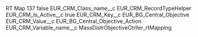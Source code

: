<?xml version="1.0" encoding="UTF-8"?>
<CustomMetadata xmlns="http://soap.sforce.com/2006/04/metadata" xmlns:xsi="http://www.w3.org/2001/XMLSchema-instance" xmlns:xsd="http://www.w3.org/2001/XMLSchema">
    <label>RT Map 137</label>
    <protected>false</protected>
    <values>
        <field>EUR_CRM_Class_name__c</field>
        <value xsi:type="xsd:string">EUR_CRM_RecordTypeHelper</value>
    </values>
    <values>
        <field>EUR_CRM_Is_Active__c</field>
        <value xsi:type="xsd:boolean">true</value>
    </values>
    <values>
        <field>EUR_CRM_Key__c</field>
        <value xsi:type="xsd:string">EUR_BG_Central_Objective</value>
    </values>
    <values>
        <field>EUR_CRM_Value__c</field>
        <value xsi:type="xsd:string">EUR_BG_Central_Objective_Action</value>
    </values>
    <values>
        <field>EUR_CRM_Variable_name__c</field>
        <value xsi:type="xsd:string">MassDistrObjectiveCtrller_rtMapping</value>
    </values>
</CustomMetadata>
